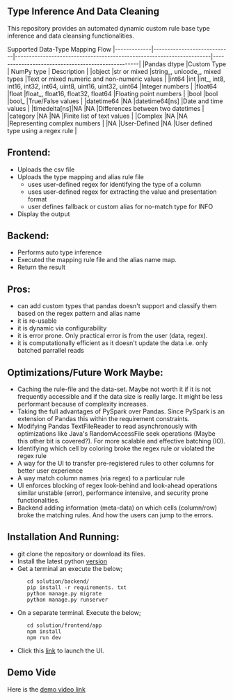 Type Inference And Data Cleaning
-----------------------------
This repository provides an automated dynamic custom rule base type inference and data cleansing functionalities.

Supported Data-Type Mapping Flow
|-------------|----------------------------|----------------------------------------------------------------------|---------------------------------------------------|
|Pandas dtype |Custom Type	           | NumPy type                                                           | Description                                       |
|object	      |str or mixed	           |string_, unicode_, mixed types	                                  |Text or mixed numeric and non-numeric values       |
|int64	      |int	                   |int_, int8, int16, int32, int64, uint8, uint16, uint32, uint64        |Integer numbers                                    |
|float64      |float	                   |float_, float16, float32, float64	                                  |Floating point numbers                             |
|bool	      |bool	                   |bool_	                                                          |True/False values                                  |
|datetime64   |NA	                   |datetime64[ns]	                                                  |Date and time values                               |
|timedelta[ns]|NA	                   |NA	                                                                  |Differences between two datetimes                  |
|category     |NA	                   |NA	                                                                  |Finite list of text values                         |
|Complex      |NA                          |NA                                                                    |Representing complex numbers                       |
|NA           |User-Defined                |NA                                                                    |User defined type using a regex rule               |

Frontend:
-----------
- Uploads the csv file
- Uploads the type mapping and alias rule file
    - uses user-defined regex for identifying the type of a column
    - uses user-defined regex for extracting the value and presentation format
    - user defines fallback or custom alias for no-match type for INFO
- Display the output

Backend:
---------
- Performs auto type inference
- Executed the mapping rule file and the alias name map.
- Return the result  

Pros:
--------
   - can add custom types that pandas doesn't support and
     classify them based on the regex pattern and alias name
   - it is re-usable
   - it is dynamic via configurability
   - it is error prone. Only practical error is from the user (data, regex).
   - it is computationally efficient as it doesn't update the data i.e. only batched parrallel reads

Optimizations/Future Work Maybe:
------------------------------------
- Caching the rule-file and the data-set. Maybe not worth it if it is not frequently
  accessible and if the data size is really large. It might be less performant because
  of complexity increases.
- Taking the full advantages of PySpark over Pandas. Since PySpark is an extension of
  Pandas this within the requirement constraints.
- Modifying Pandas TextFileReader to read asynchronously with optimizations like
  Java's RandomAccessFile seek operations (Maybe this other bit is covered?). 
  For more scalable and effective batching (IO).                     
- Identifying which cell by coloring broke the regex rule or violated the regex rule
- A way for the UI to transfer pre-registered rules to other columns for better user experience
- A way match column names (via regex) to a particular rule
- UI enforces blocking of regex look-behind and look-ahead operations similar unstable (error), performance intensive, 
  and security prone functionalities.
- Backend adding information (meta-data) on which cells (column/row) broke the matching rules. And how the users can jump
  to the errors.
  
Installation And Running:
------------------------
- git clone the repository or download its files.
- Install the latest python [version](https://www.python.org/downloads/)
- Get a terminal an execute the below;
  ```
     cd solution/backend/
	 pip install -r requirements. txt
     python manage.py migrate
     python manage.py runserver
  ```
- On a separate terminal. Execute the below;
  ```
     cd solution/frontend/app
     npm install
     npm run dev	 
  ```
- Click this [link](http://localhost:5173/) to launch the UI.


Demo Vide
----------
Here is the [demo video link](https://1drv.ms/v/s!AhUZZDWWJbplhJ0TRHkclejdrcvDYw)
